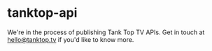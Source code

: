 tanktop-api
===========

We're in the process of publishing Tank Top TV APIs.  Get in touch at hello@tanktop.tv if you'd like to know more.
